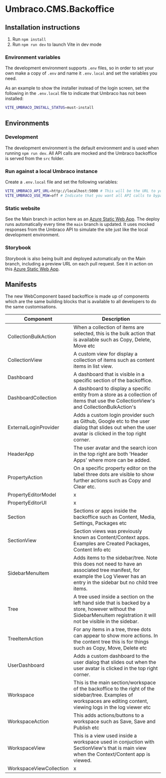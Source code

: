 # Umbraco.CMS.Backoffice

## Installation instructions

1. Run `npm install`
2. Run `npm run dev` to launch Vite in dev mode

### Environment variables

The development environment supports `.env` files, so in order to set your own make a copy
of `.env` and name it `.env.local` and set the variables you need.

As an example to show the installer instead of the login screen, set the following
in the `.env.local` file to indicate that Umbraco has not been installed:

```bash
VITE_UMBRACO_INSTALL_STATUS=must-install
```

## Environments

### Development

The development environment is the default environment and is used when running `npm run dev`. All API calls are mocked and the Umbraco backoffice is served from the `src` folder.

### Run against a local Umbraco instance

Create a `.env.local` file and set the following variables:

```bash
VITE_UMBRACO_API_URL=http://localhost:5000 # This will be the URL to your Umbraco instance
VITE_UMBRACO_USE_MSW=off # Indicate that you want all API calls to bypass MSW (mock-service-worker)
```

### Static website

See the Main branch in action here as an [Azure Static Web App](https://ashy-bay-09f36a803.1.azurestaticapps.net/). The deploy runs automatically every time the `main` branch is updated. It uses mocked responses from the Umbraco API to simulate the site just like the local development environment.

### Storybook

Storybook is also being built and deployed automatically on the Main branch, including a preview URL on each pull request. See it in action on this [Azure Static Web App](https://ambitious-stone-0033b3603.1.azurestaticapps.net/).

## Manifests

The new WebComponent based backoffice is made up of components which are the same building blocks that is available to all developers to do the same customisations.

Component | Description
 --- | ---
CollectionBulkAction | When a collection of items are selected, this is the bulk action that is available such as Copy, Delete, Move etc
CollectionView | A custom view for display a collection of items such as content items in list view.
Dashboard | A dashboard that is visible in a specific section of the backoffice.
DashboardCollection | A dashboard to display a specific entity from a store as a collection of items that use the CollectionView's and CollectionBulkAction's
ExternalLoginProvider | Adds a custom login provider such as Github, Google etc to the user dialog that slides out when the user avatar is clicked in the top right corner.
HeaderApp | The user avatar and the search icon in the top right are both 'Header Apps' where more can be added.
PropertyAction | On a specific property editor on the label three dots are visible to show further actions such as Copy and Clear etc.
PropertyEditorModel | x
PropertyEditorUI | x
Section | Sections or apps inside the backoffice such as Content, Media, Settings, Packages etc
SectionView | Section views was previously known as Content/Context apps. Examples are Created Packages, Content Info etc
SidebarMenuItem | Adds items to the sidebar/tree. Note this does not need to have an associated tree manifest, for example the Log Viewer has an entry in the sidebar but no child tree items.
Tree | A tree used inside a section on the left hand side that is backed by a store, however without the SidebarMenuItem registration it will not be visible in the sidebar.
TreeItemAction | For any items in a tree, three dots can appear to show more actions. In the content tree this is for things such as Copy, Move, Delete etc
UserDashboard | Adds a custom dashboard to the user dialog that slides out when the user avatar is clicked in the top right corner.
Workspace | This is the main section/workspace of the backoffice to the right of the sidebar/tree. Examples of workspaces are editing content, viewing logs in the log viewer etc
WorkspaceAction | This adds actions/buttons to a workspace such as Save, Save and Publish etc
WorkspaceView | This is a view used inside a workspace used in conjuction with SectionView's that is main view when the Context/Content app is viewed.
WorkspaceViewCollection | x